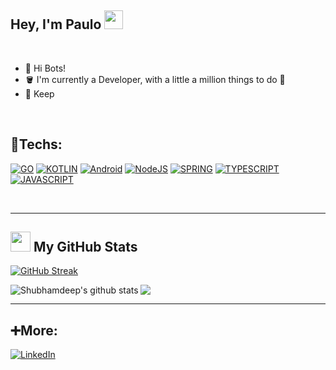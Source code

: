 ## Hey, I'm Paulo <img src=https://github.com/TheDudeThatCode/TheDudeThatCode/blob/master/Assets/powerup.gif width="30">

<br>

  - 🤖 Hi Bots!
  - 🪣 I'm currently a Developer, with a little a million things to do 🦾
  - 🔭 Keep

<br>

## 🔧Techs:

[![GO](https://img.shields.io/badge/Go-00ADD8?style=for-the-badge&logo=go&logoColor=white)](https://go.dev/) 
[![KOTLIN](https://img.shields.io/badge/Kotlin-7730B1?style=for-the-badge&logo=kotlin&logoColor=white)](https://kotlinlang.org/)
[![Android](https://img.shields.io/badge/Android-3DDC84?style=for-the-badge&logo=android&logoColor=white)](https://www.android.com/intl/pt-BR_br/)
[![NodeJS](https://img.shields.io/badge/Node.js-43853D?style=for-the-badge&logo=node.js&logoColor=white)](https://nodejs.org/en/)
[![SPRING](https://img.shields.io/badge/Spring_Boot-439217?style=for-the-badge&logo=spring&logoColor=white)](https://spring.io/projects/spring-boot)
[![TYPESCRIPT](https://img.shields.io/badge/TypeScript-007ACC?style=for-the-badge&logo=typescript&logoColor=white)](https://www.typescriptlang.org/) 
[![JAVASCRIPT](https://img.shields.io/badge/JavaScript-F7DF1E?style=for-the-badge&logo=javascript&logoColor=black)](https://developer.mozilla.org/pt-BR/docs/Web/JavaScript)

<!--  
[![CSS3](https://img.shields.io/badge/CSS3-1572B6?style=for-the-badge&logo=css3&logoColor=white)](https://developer.mozilla.org/pt-BR/docs/Web/CSS)
[![EXPRESS](https://img.shields.io/badge/Express.js-404D59?style=for-the-badge)](https://expressjs.com/pt-br/) 
 [![POSTGRESSQL](https://img.shields.io/badge/PostgreSQL-316192?style=for-the-badge&logo=postgresql&logoColor=white)](https://www.postgresql.org/)
[![HTML5](https://img.shields.io/badge/HTML5-E34F26?style=for-the-badge&logo=html5&logoColor=white)](https://developer.mozilla.org/pt-BR/docs/Web/HTML)
<!-- [![PYTHON](https://img.shields.io/badge/Python-3776AB?style=for-the-badge&logo=python&logoColor=white)](https://www.python.org/) -->


<!-- [![RUST](https://img.shields.io/badge/Rust-000000?style=for-the-badge&logo=rust&logoColor=white)](https://www.rust-lang.org/pt-BR) -->
<!-- [![DART](https://img.shields.io/badge/Dart-0175C2?style=for-the-badge&logo=dart&logoColor=white)](https://www.java.com/pt-BR/download/help/develop.html) -->
<!-- [![REACT](https://img.shields.io/badge/React-20232A?style=for-the-badge&logo=react&logoColor=61DAFB)](https://pt-br.reactjs.org/) -->

<br>
<hr>

<!--
## My projects
[![Readme Card](https://github-readme-stats.vercel.app/api/pin/?username=wogoo&repo=notes-app)](https://github.com/wogoo/notes-app)
-->

## <img src='https://raw.githubusercontent.com/rahulbanerjee26/githubProfileReadmeGenerator/main/gifs/github.gif' width='32px' height=32px> My GitHub Stats 

[![GitHub Streak](https://streak-stats.demolab.com?user=wogoo&theme=dark)](https://git.io/streak-stats)


 <a href="https://github.com/wogoo">
  <img align="center" src="https://github-readme-stats.vercel.app/api/top-langs/?username=wogoo&langs_count=5&hide=css,htmltheme=dark&hide_langs_below=1" />
</a>


<a href="https://github.com/wogoo">
 <img align="left" src="https://github-readme-stats.vercel.app/api?username=wogoo&show_icons=true&theme=dark&line_height=27" alt="Shubhamdeep's github stats"/>
</a> 

<br>
<hr>

## ➕More:
 
[![LinkedIn](https://img.shields.io/badge/LinkedIn-0077B5?style=for-the-badge&logo=linkedin&logoColor=white)](https://www.linkedin.com/in/paulo-henrique-vicen/)
<!--  [![Twitter](https://img.shields.io/badge/Twitter-1DA1F2?style=for-the-badge&logo=twitter&logoColor=white)](https://www.linkedin.com/in/paulo-henrique-vicen/)  -->



<!-- <a href="https://github.com/TheDudeThatCode/Fun-with-DS-and-Algo">
 <img align="center" src="https://github-readme-stats.vercel.app/api/pin/?username=TheDudeThatCode&repo=Fun-with-DS-and-Algo&theme=dark" />
</a> -->

<br>

